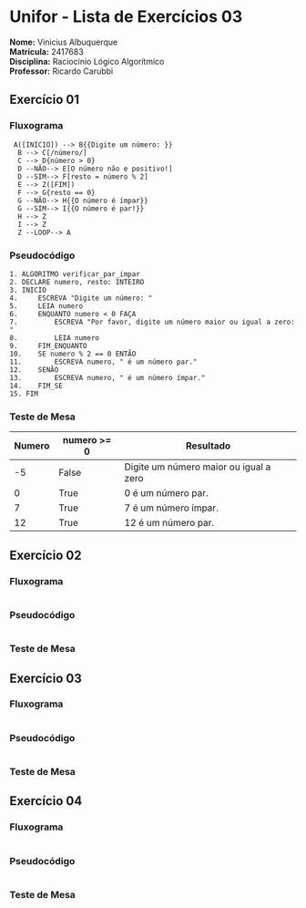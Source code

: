 # Unifor - Lista de Exercícios 03
 **Nome:** Vinicius Albuquerque <br>
 **Matrícula:** 2417683 <br>
 **Disciplina:** Raciocínio Lógico Algorítmico <br>
 **Professor:** Ricardo Carubbi <br>


## Exercício 01
### Fluxograma
```mermaid
 A([INICIO]) --> B{{Digite um número: }}
  B --> C[/número/]
  C --> D{número > 0}
  D --NÃO--> E[O número não e positivo!]
  D --SIM--> F[resto = número % 2]
  E --> Z([FIM])
  F --> G{resto == 0}
  G --NÃO--> H{{O número é ímpar}}
  G --SIM--> I{{O número é par!}}
  H --> Z
  I --> Z
  Z --LOOP--> A
```
### Pseudocódigo
```
1. ALGORITMO verificar_par_impar
2. DECLARE numero, resto: INTEIRO
3. INICIO
4.     ESCREVA "Digite um número: "
5.     LEIA numero
6.     ENQUANTO numero < 0 FAÇA
7.         ESCREVA "Por favor, digite um número maior ou igual a zero: "
8.         LEIA numero
9.     FIM_ENQUANTO
10.    SE numero % 2 == 0 ENTÃO
11.        ESCREVA numero, " é um número par."
12.    SENÃO
13.        ESCREVA numero, " é um número ímpar."
14.    FIM_SE
15. FIM
```
### Teste de Mesa
| Numero | numero >= 0 | Resultado             |
| ------ | ----------- | --------------------- |
| -5     | False       | Digite um número maior ou igual a zero |
| 0      | True        | 0 é um número par.    |
| 7      | True        | 7 é um número ímpar.  |
| 12     | True        | 12 é um número par.   |


## Exercício 02
### Fluxograma
```mermaid

```
### Pseudocódigo
```

```
### Teste de Mesa


## Exercício 03
### Fluxograma
```mermaid

```
### Pseudocódigo
```

```
### Teste de Mesa



## Exercício 04
### Fluxograma
```mermaid

```
### Pseudocódigo
```

```
### Teste de Mesa

